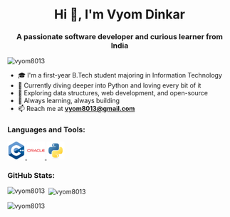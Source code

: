 <h1 align="center">Hi 👋, I'm Vyom Dinkar</h1>
<h3 align="center">A passionate software developer and curious learner from India</h3>

<p align="left"> 
  <img src="https://komarev.com/ghpvc/?username=vyom8013&label=Profile%20views&color=0e75b6&style=flat" alt="vyom8013" /> 
</p>

- 🎓 I'm a first-year B.Tech student majoring in Information Technology  
- 🐍 Currently diving deeper into Python and loving every bit of it  
- 🔭 Exploring data structures, web development, and open-source  
- 🌱 Always learning, always building  
- 📫 Reach me at **vyom8013@gmail.com**

<h3 align="left">Languages and Tools:</h3>
<p align="left">
  <a href="https://www.w3schools.com/cpp/" target="_blank" rel="noreferrer">
    <img src="https://raw.githubusercontent.com/devicons/devicon/master/icons/cplusplus/cplusplus-original.svg" alt="cplusplus" width="40" height="40"/>
  </a>
  <a href="https://www.oracle.com/" target="_blank" rel="noreferrer">
    <img src="https://raw.githubusercontent.com/devicons/devicon/master/icons/oracle/oracle-original.svg" alt="oracle" width="40" height="40"/>
  </a>
  <a href="https://www.python.org" target="_blank" rel="noreferrer">
    <img src="https://raw.githubusercontent.com/devicons/devicon/master/icons/python/python-original.svg" alt="python" width="40" height="40"/>
  </a>
</p>

<h3 align="left">GitHub Stats:</h3>
<p>
  <img align="left" src="https://github-readme-stats.vercel.app/api/top-langs?username=vyom8013&show_icons=true&locale=en&layout=compact" alt="vyom8013" />
</p>

<p>&nbsp;
  <img align="center" src="https://github-readme-stats.vercel.app/api?username=vyom8013&show_icons=true&locale=en" alt="vyom8013" />
</p>

<p>
  <img align="center" src="https://github-readme-streak-stats.herokuapp.com/?user=vyom8013&" alt="vyom8013" />
</p>

